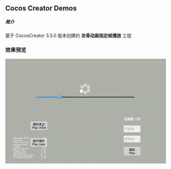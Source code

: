 ## Cocos Creator Demos

##### 简介
基于 CocosCreator 3.5.0 版本创建的 **龙骨动画指定帧播放** 工程

### 效果预览
![image](../../../gif/202203/2022031501.gif)